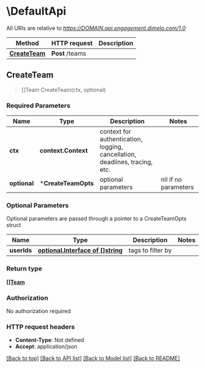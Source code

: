 # \DefaultApi

All URIs are relative to *https://DOMAIN.api.engagement.dimelo.com/1.0*

Method | HTTP request | Description
------------- | ------------- | -------------
[**CreateTeam**](DefaultApi.md#CreateTeam) | **Post** /teams | 



## CreateTeam

> []Team CreateTeam(ctx, optional)


### Required Parameters


Name | Type | Description  | Notes
------------- | ------------- | ------------- | -------------
**ctx** | **context.Context** | context for authentication, logging, cancellation, deadlines, tracing, etc.
 **optional** | ***CreateTeamOpts** | optional parameters | nil if no parameters

### Optional Parameters

Optional parameters are passed through a pointer to a CreateTeamOpts struct


Name | Type | Description  | Notes
------------- | ------------- | ------------- | -------------
 **userIds** | [**optional.Interface of []string**](string.md)| tags to filter by | 

### Return type

[**[]Team**](Team.md)

### Authorization

No authorization required

### HTTP request headers

- **Content-Type**: Not defined
- **Accept**: application/json

[[Back to top]](#) [[Back to API list]](../README.md#documentation-for-api-endpoints)
[[Back to Model list]](../README.md#documentation-for-models)
[[Back to README]](../README.md)

